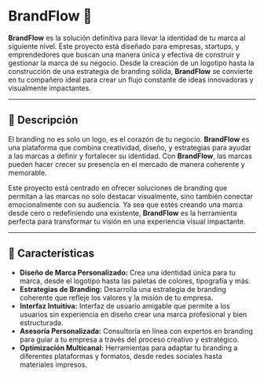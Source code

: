 # BrandFlow 🚀

**BrandFlow** es la solución definitiva para llevar la identidad de tu marca al siguiente nivel. Este proyecto está diseñado para empresas, startups, y emprendedores que buscan una manera única y efectiva de construir y gestionar la marca de su negocio. Desde la creación de un logotipo hasta la construcción de una estrategia de branding sólida, **BrandFlow** se convierte en tu compañero ideal para crear un flujo constante de ideas innovadoras y visualmente impactantes.

---

## 🚀 Descripción

El branding no es solo un logo, es el corazón de tu negocio. **BrandFlow** es una plataforma que combina creatividad, diseño, y estrategias para ayudar a las marcas a definir y fortalecer su identidad. Con **BrandFlow**, las marcas pueden hacer crecer su presencia en el mercado de manera coherente y memorable.

Este proyecto está centrado en ofrecer soluciones de branding que permitan a las marcas no solo destacar visualmente, sino también conectar emocionalmente con su audiencia. Ya sea que estés creando una marca desde cero o redefiniendo una existente, **BrandFlow** es la herramienta perfecta para transformar tu visión en una experiencia visual impactante.

---

## 🔑 Características

- **Diseño de Marca Personalizado:** Crea una identidad única para tu marca, desde el logotipo hasta las paletas de colores, tipografía y más.
- **Estrategias de Branding:** Desarrolla una estrategia de branding coherente que refleje los valores y la misión de tu empresa.
- **Interfaz Intuitiva:** Interfaz de usuario amigable que permite a los usuarios sin experiencia en diseño crear una marca profesional y bien estructurada.
- **Asesoría Personalizada:** Consultoría en línea con expertos en branding para guiar a tu empresa a través del proceso creativo y estratégico.
- **Optimización Multicanal:** Herramientas para adaptar tu branding a diferentes plataformas y formatos, desde redes sociales hasta materiales impresos.